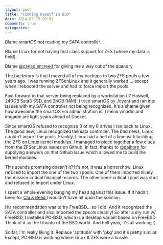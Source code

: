```yaml
---
layout: post
title: "Finding myself in BSD"
date: 2014-02-15 02:01
comments: true
categories: 
---
```


Blame smartOS not reading my SATA controller.

Blame Linux for not having first class support for ZFS (where my data is held).

Blame [ @canadiancreed ]( https://twitter.com/canadiancreed ) for giving me a way out of the quandry.

The backstory is that I moved all of my backups to two ZFS pools a few years ago.  I was running ZFSonLinux and it generally worked.... except when I rebooted the server and had to force import the pools.

Fast forward to that server being replaced by a workstation (i7 Haswell, 240GB Sata3 SSD, and 24GB RAM).  I tried smartOS by Joyent and ran into issues with my SATA controller not being recognized.  It's a shame given how awesome the smartOS vm administration is.  I mean vmadm and imgadm are light years ahead of Docker.

Since smartOS refused to recognize 3 of my 8 drives I ran back to Linux.  The good new, Linux recognized the sata controller.  The bad news, Linux couldn't import the pools.  Frankly, Linux had a hell of a time with building the ZFS on Linux kernel modules.  I managed to piece together a few clues from the ZFSonLinux Issues on Github.  In fact, thanks to [ @dajhorn ]( https://github.com/dajhorn ) for supplying answers on that Github issue which allowed me to build the kernel modules.

This sounds promising doesn't it? It's not, it was a horrorshow.  Linux refused to import the one of the two zpools.  One of them imported nicely, the mission critical financial records.  The other semi-critical zpool was shot and refused to import under Linux.

I spent a whole evening banging my head against this issue. If it hadn't been for [ Chris Reed ]( https://twitter.com/canadiancreed ) I wouldn't have hit upon the solution.

His recommendation was to try FreeBSD... so I did.  And it recognized the SATA controller and also imported the zpools cleanly!  So after a dry run w/ FreeBSD, I installed PC-BSD, which is a desktop variant based on FreeBSD. Think of it as the Ubuntu of the BSD world.  And hell yeah, it's all working :).

So far, I'm really liking it.  Replace 'aptitude' with 'pkg' and it's pretty similar.  Except, PC-BSD is working where Linux & ZFS were a hassle.
